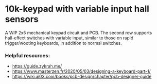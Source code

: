 # 10k-keypad with variable input hall sensors

A WIP 2x5 mechanical keypad circuit and PCB. The second row supports hall-effect switches with variable input, similar to those on rapid trigger/wooting keyboards, in addition to normal switches.


### Helpful resources:
- https://guide.zykrah.me/
- https://www.masterzen.fr/2020/05/03/designing-a-keyboard-part-1/
- https://wiki.ai03.com/books/pcb-design/chapter/pcb-designer-guide
